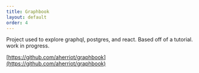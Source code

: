 ```yaml
---
title: Graphbook
layout: default
order: 4
---
```


Project used to explore graphql, postgres, and react. Based off of a tutorial. work in progress.

[https://github.com/aherriot/graphbook](https://github.com/aherriot/graphbook)
